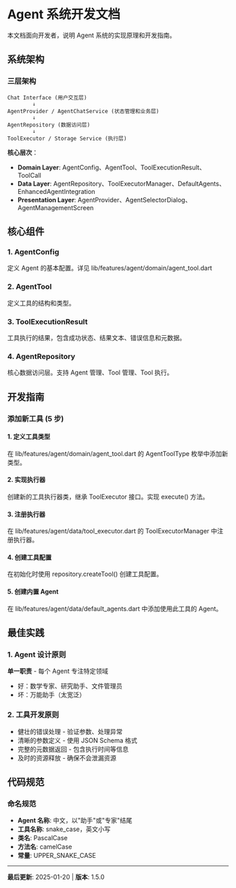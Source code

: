 # Agent 系统开发文档

本文档面向开发者，说明 Agent 系统的实现原理和开发指南。

## 系统架构

### 三层架构

```
Chat Interface (用户交互层)
        ↓
AgentProvider / AgentChatService (状态管理和业务层)
        ↓
AgentRepository (数据访问层)
        ↓
ToolExecutor / Storage Service (执行层)
```

**核心层次**：
- **Domain Layer**: AgentConfig、AgentTool、ToolExecutionResult、ToolCall
- **Data Layer**: AgentRepository、ToolExecutorManager、DefaultAgents、EnhancedAgentIntegration
- **Presentation Layer**: AgentProvider、AgentSelectorDialog、AgentManagementScreen

## 核心组件

### 1. AgentConfig
定义 Agent 的基本配置。详见 lib/features/agent/domain/agent_tool.dart

### 2. AgentTool
定义工具的结构和类型。

### 3. ToolExecutionResult
工具执行的结果，包含成功状态、结果文本、错误信息和元数据。

### 4. AgentRepository
核心数据访问层。支持 Agent 管理、Tool 管理、Tool 执行。

## 开发指南

### 添加新工具 (5 步)

#### 1. 定义工具类型
在 lib/features/agent/domain/agent_tool.dart 的 AgentToolType 枚举中添加新类型。

#### 2. 实现执行器
创建新的工具执行器类，继承 ToolExecutor 接口。实现 execute() 方法。

#### 3. 注册执行器
在 lib/features/agent/data/tool_executor.dart 的 ToolExecutorManager 中注册执行器。

#### 4. 创建工具配置
在初始化时使用 repository.createTool() 创建工具配置。

#### 5. 创建内置 Agent
在 lib/features/agent/data/default_agents.dart 中添加使用此工具的 Agent。

## 最佳实践

### 1. Agent 设计原则

**单一职责** - 每个 Agent 专注特定领域
- 好：数学专家、研究助手、文件管理员
- 坏：万能助手（太宽泛）

### 2. 工具开发原则

- 健壮的错误处理 - 验证参数、处理异常
- 清晰的参数定义 - 使用 JSON Schema 格式
- 完整的元数据返回 - 包含执行时间等信息
- 及时的资源释放 - 确保不会泄漏资源

## 代码规范

### 命名规范
- **Agent 名称**: 中文，以"助手"或"专家"结尾
- **工具名称**: snake_case，英文小写
- **类名**: PascalCase
- **方法名**: camelCase
- **常量**: UPPER_SNAKE_CASE

---

**最后更新**: 2025-01-20 | **版本**: 1.5.0
